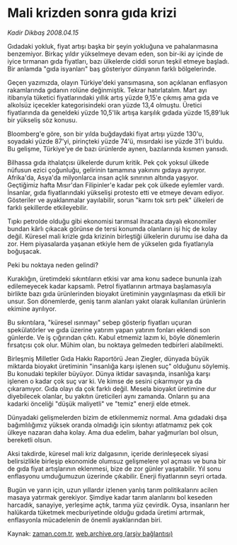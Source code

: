 # Mali krizden sonra gıda krizi

*Kadir Dikbaş 2008.04.15*

<tr><td class="metin" colspan="2" style="padding-top: 20px; padding-left: 5px; padding-right: 10px;">Gıdadaki yokluk, fiyat artışı başka bir şeyin yokluğuna ve pahalanmasına benzemiyor. Birkaç yıldır yükselmeye devam eden, son bir-iki ay içinde de iyice tırmanan gıda fiyatları, bazı ülkelerde ciddi sorun teşkil etmeye başladı. Bir anlamda "gıda isyanları" baş gösteriyor dünyanın farklı bölgelerinde.</td></tr><tr><td class="metin" colspan="2" style="padding-top: 20px; padding-left: 5px; padding-right: 10px;"><p> Geçen yazımızda, olayın Türkiye'deki yansımasına, son açıklanan enflasyon rakamlarında gıdanın rolüne değinmiştik. Tekrar hatırlatalım. Mart ayı itibarıyla tüketici fiyatlarındaki yıllık artış yüzde 9,15'e çıkmış ama gıda ve alkolsüz içecekler kategorisindeki oran yüzde 13,4 olmuştu. Üretici fiyatlarında da geneldeki yüzde 10,5'lik artışa karşılık gıdada yüzde 15,89'luk bir yükseliş söz konusu.
<p> Bloomberg'e göre, son bir yılda buğdaydaki fiyat artışı yüzde 130'u, soyadaki yüzde 87'yi, pirinçteki yüzde 74'ü, mısırdaki ise yüzde 31'i buldu. Bu gelişme, Türkiye'ye de bazı ürünlerde aynen, bazılarında kısmen yansıdı.
<p> Bilhassa gıda ithalatçısı ülkelerde durum kritik. Pek çok yoksul ülkede nüfusun ezici çoğunluğu, gelirinin tamamına yakınını gıdaya ayırıyor. Afrika'da, Asya'da milyonlarca insan açlık sınırının altında yaşıyor. Geçtiğimiz hafta Mısır'dan Filipinler'e kadar pek çok ülkede eylemler vardı. İnsanlar, gıda fiyatlarındaki yükselişi protesto etti ve etmeye devam ediyor. Gösteriler ve ayaklanmalar yayılabilir, sorun "karnı tok sırtı pek" ülkeleri de farklı şekillerde etkileyebilir.
<p> Tıpkı petrolde olduğu gibi ekonomisi tarımsal ihracata dayalı ekonomiler bundan kârlı çıkacak görünse de tersi konumda olanların işi hiç de kolay değil. Küresel mali krizle gıda krizinin birleştiği ülkelerin durumu ise daha da zor. Hem piyasalarda yaşanan etkiyle hem de yükselen gıda fiyatlarıyla boğuşacak.
<p> Peki bu noktaya neden gelindi?
<p> Kuraklığın, üretimdeki sıkıntıların etkisi var ama konu sadece bununla izah edilemeyecek kadar kapsamlı. Petrol fiyatlarının artmaya başlamasıyla birlikte bazı gıda ürünlerinden bioyakıt üretiminin yaygınlaşması da etkili bir unsur. Son dönemlerde, geniş tarım alanları yakıt olarak kullanılan ürünlerin ekimine ayrılıyor. 
<p> Bu sıkıntılara, "küresel ısınmayı" sebep gösterip fiyatları uçuran spekülatörler ve gıda üzerine yatırım yapan yatırım fonları eklendi son günlerde. Ve iş çığırından çıktı. Kabul etmemiz lazım ki, böyle dönemlerin fırsatçısı çok olur. Mühim olan, bu noktaya gelmeden tedbirleri alabilmekti.
<p> Birleşmiş Milletler Gıda Hakkı Raportörü Jean Ziegler, dünyada büyük miktarda bioyakıt üretiminin "insanlığa karşı işlenen suç" olduğunu söylemiş. Bu konudaki tepkiler büyüyor. Dünya iktidar savaşında, insanlığa karşı işlenen o kadar çok suç var ki. Ve kimse de sesini çıkarmıyor ya da çıkaramıyor. Gıda olayı da çok farklı değil. Mesela bioyakıt üretimine dur diyebilecek olanlar, bu yakıtın üreticileri aynı zamanda. Onların şu ana kadarki önceliği "düşük maliyetli" ve "temiz" enerji elde etmek.
<p> Dünyadaki gelişmelerden bizim de etkilenmemiz normal. Ama gıdadaki dışa bağımlılığımız yüksek oranda olmadığı için sıkıntıyı atlatmamız pek çok ülkeye nazaran daha kolay. Ama dua edelim, bahar yağmurları bol olsun, bereketli olsun.
<p> Aksi takdirde, küresel mali kriz dalgasının, içeride derinleşecek siyasi belirsizlikle birleşip ekonomide olumsuz gelişmelere yol açması ve buna bir de gıda fiyat artışlarının eklenmesi, bize de zor günler yaşatabilir. Yıl sonu enflasyonu umduğumuzun üzerinde çıkabilir. Enerji fiyatlarının seyri ortada.
<p> Bugün ve yarın için, uzun yıllardır izlenen yanlış tarım politikalarını acilen masaya yatırmak gerekiyor. Şimdiye kadar tarım alanlarını bol keseden harcadık, sanayiye, yerleşime açtık, tarıma yüz çevirdik. Oysa, insanların her halükarda tüketmek mecburiyetinde olduğu gıdada üretimi artırmak, enflasyonla mücadelenin de önemli ayaklarından biri.<br/></p></p></p></p></p></p></p></p></p></p></p></td></tr>

Kaynak: [zaman.com.tr](http://zaman.com.tr/yazar.do?yazino=677231), [web.archive.org (arşiv bağlantısı)](http://web.archive.org/web/20080423051406/http://www.zaman.com.tr:80/yazar.do?yazino=677231)
